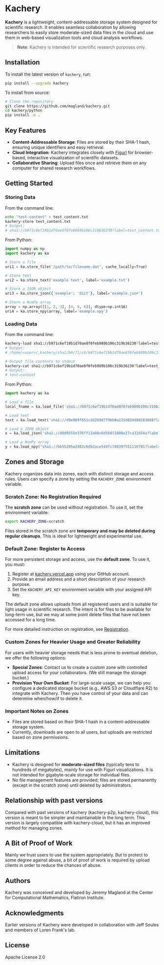 # Kachery

**Kachery** is a lightweight, content-addressable storage system designed for scientific research. It enables seamless collaboration by allowing researchers to easily store moderate-sized data files in the cloud and use them in web-based visualization tools and cloud analysis workflows.

> **Note**: Kachery is intended for scientific research purposes only.

## Installation

To install the latest version of `kachery`, run:

```bash
pip install --upgrade kachery
```

To install from source:

```bash
# Clone the repository
git clone https://github.com/magland/kachery.git
cd kachery/python
pip install -e .
```

## Key Features
- **Content-Addressable Storage**: Files are stored by their SHA-1 hash, ensuring unique identifiers and easy retrieval.
- **Cloud Integration**: Kachery integrates closely with [Figurl](https://github.com/flatironinstitute/figurl) for browser-based, interactive visualization of scientific datasets.
- **Collaborative Sharing**: Upload files once and retrieve them on any computer for shared research workflows.

## Getting Started

### Storing Data

From the command line:

```bash
echo "test-content" > test_content.txt
kachery-store test_content.txt
# Output:
# sha1://b971c6ef19b1d70ae8f0feb989b106c319b36230?label=test_content.txt
```

From Python:

```python
import numpy as np
import kachery as ka

# Store a file
uri1 = ka.store_file('/path/to/filename.dat', cache_locally=True)

# Store text
uri2 = ka.store_text('example text', label='example.txt')

# Store a JSON object
uri3 = ka.store_json({'example': 'dict'}, label='example.json')

# Store a NumPy array
array = np.array([[1, 2, 3], [4, 5, 6]], dtype=np.int16)
uri4 = ka.store_npy(array, label='example.npy')
```

### Loading Data

From the command line:

```bash
kachery-load sha1://b971c6ef19b1d70ae8f0feb989b106c319b36230?label=test_content.txt
# Output:
# /home/<user>/.kachery/sha1/b9/71/c6/b971c6ef19b1d70ae8f0feb989b106c319b36230

# Output file contents to stdout
kachery-cat sha1://b971c6ef19b1d70ae8f0feb989b106c319b36230?label=test_content.txt
# Output:
# test-content
```

From Python:

```python
import kachery as ka

# Load a file
local_fname = ka.load_file('sha1://b971c6ef19b1d70ae8f0feb989b106c319b36230?label=test_content.txt')

# Load text
text = ka.load_text('sha1://d9e989f651cdd269d7f9bb8a215d024d8d283688?label=example.txt')

# Load a JSON object
x = ka.load_json('sha1://d0d9555e376ff13a08c6d56072808e27ca32d54a?label=example.json')

# Load a NumPy array
y = ka.load_npy("sha1://bb55205a2482c6db2ace544fc7d8397551110701?label=example.npy")
```

## Zones and Storage

Kachery organizes data into zones, each with distinct storage and access rules. Users can specify a zone by setting the `KACHERY_ZONE` environment variable.

### Scratch Zone: No Registration Required

The **scratch zone** can be used without registration. To use it, set the environment variable:

```bash
export KACHERY_ZONE=scratch
```

Files stored in the scratch zone are **temporary and may be deleted during regular cleanups**. This is ideal for lightweight and experimental use.

### Default Zone: Register to Access

For more persistent storage and access, use the **default zone**. To use it, you must:

1. Register at [kachery.vercel.app](https://kachery.vercel.app) using your GitHub account.
2. Provide an email address and a short description of your research purpose.
3. Set the `KACHERY_API_KEY` environment variable with your assigned API key.

The default zone allows uploads from all registered users and is suitable for light usage in scientific research. The intent is for files to be available for long-term use, but we may at some point delete files that have not been accessed for a long time.

For more detailed instruction on registration, see [Registration](doc/registration.md).

### Custom Zones for Heavier Usage and Greater Reliability

For users with heavier storage needs that is less prone to eventual deletion, we offer the following options:

- **Special Zones**: Contact us to create a custom zone with controlled upload access for your collaborators. (We still manage the storage bucket.)
- **Provision Your Own Bucket**: For large-scale usage, we can help you configure a dedicated storage bucket (e.g., AWS S3 or Cloudflare R2) to integrate with Kachery. Then you have control of your data and can determine when/how/if to delete it.

### Important Notes on Zones

- Files are stored based on their SHA-1 hash in a content-addressable storage system.
- Currently, downloads are open to all users, but uploads are restricted based on zone permissions.

## Limitations

- Kachery is designed for **moderate-sized files** (typically tens to hundreds of megabytes), mainly for use with Figurl visualizations. It is not intended for gigabyte-scale storage for individual files.
- No file management features are provided; files are stored permanently (except in the scratch zone) until deleted by administrators.

## Relationship with past versions

Compared with past versions of kachery (kachery-p2p, kachery-cloud), this version is meant to be simpler and maintainable in the long term. This version is largely compatible with kachery-cloud, but it has an improved method for managing zones.

## A Bit of Proof of Work

Mainly we trust users to use the system appropriately. But to protect to some degree against abuse, a bit of proof of work is required by upload clients in order to reduce the chances of abuse.

## Authors

Kachery was conceived and developed by Jeremy Magland at the Center for Computational Mathematics, Flatiron Institute.

## Acknowledgments

Earlier versions of Kachery were developed in collaboration with Jeff Soules and members of Loren Frank's lab.

## License

Apache License 2.0